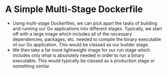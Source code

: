 # A Simple Multi-Stage Dockerfile
* Using multi-stage Dockerfiles, we can pick apart the tasks of building and running our Go applications into different stages. Typically, we start off with a large image which includes all of the necessary dependencies, packages, etc. needed to compile the binary executable of our Go application. This would be classed as our builder stage.
* We then take a far more lightweight image for our run stage which includes only what is absolutely needed in order to run a binary executable. This would typically be classed as a production stage or something similar.
